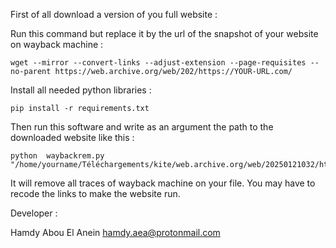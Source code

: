 First of all download a version of you full website :
  
Run this command but replace it by the url of the snapshot of your website on wayback machine :
```
wget --mirror --convert-links --adjust-extension --page-requisites --no-parent https://web.archive.org/web/202/https://YOUR-URL.com/    
```
Install all needed python libraries :
```
pip install -r requirements.txt 
```
Then run this software and write as an argument the path to the downloaded website like this :   
```
python  waybackrem.py  "/home/yourname/Téléchargements/kite/web.archive.org/web/20250121032/https:/ki.xx
```

It will remove all traces of wayback machine on your file. You may have to recode the links to make the website run.

Developer :  

Hamdy Abou El Anein
hamdy.aea@protonmail.com 
